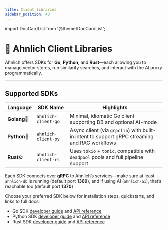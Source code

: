 ```yaml
---
title: Client libraries
sidebar_position: 40
---
```


import DocCardList from '@theme/DocCardList';

# 🧩 Ahnlich Client Libraries

Ahnlich offers SDKs for **Go**, **Python**, and **Rust**—each allowing you to manage vector stores, run similarity searches, and interact with the AI proxy programmatically.  

---

## Supported SDKs

| Language | SDK Name | Highlights |
|-------------|----------|------------|
| **Golang**🐹 | `ahnlich-client-go` | Minimal, idiomatic Go client supporting DB and optional AI-mode |
| **Python**🐍 | `ahnlich-client-py` | Async client (via `grpclib`) with built-in intent to support gRPC streaming and RAG workflows |
| **Rust**⚙️ | `ahnlich-client-rs` | Uses `tokio` + `tonic`, compatible with `deadpool` pools and full pipeline support |

Each SDK connects over **gRPC** to Ahnlich’s services—make sure at least `ahnlich-db` is running (default port **1369**), and if using AI (`ahnlich-ai`), that’s reachable too (default port **1370**)

Choose your preferred SDK below for installation steps, quickstarts, and links to full docs:

- Go SDK [developer guide](/docs/client-libraries/go) and [API reference](/docs/client-libraries/go/reference)
- Python SDK [developer guide](/docs/client-libraries/python) and [API reference](/docs/client-libraries/python/reference)
- Rust SDK [developer guide](/docs/client-libraries/rust) and [API reference](/docs/client-libraries/rust/reference)

